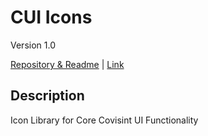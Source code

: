 # CUI Icons

Version 1.0

[Repository & Readme](https://github.com/Covisint/cui-icons) |
[Link](http://cui.covisint.qa.thirdwavellc.com/)

## Description

Icon Library for Core Covisint UI Functionality


